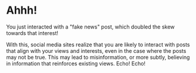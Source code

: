 # Ahhh!

You just interacted with a "fake news" post, which doubled the skew towards that interest! 

With this, social media sites realize that you are likely to interact with 
posts that align with your views and interests, even in the case where the posts
may not be true. This may lead to misinformation, or more subtly, believing in 
information that reinforces existing views. Echo! Echo! 